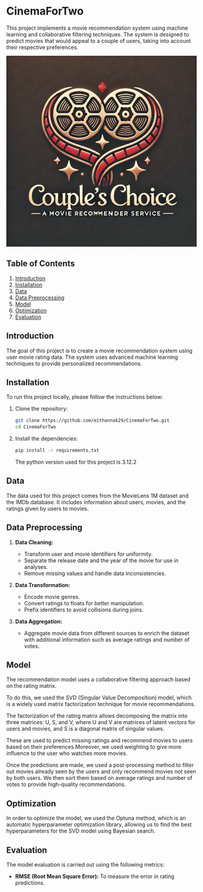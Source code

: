 # CinemaForTwo

This project implements a movie recommendation system using machine learning and collaborative filtering techniques. The system is designed to predict movies that would appeal to a couple of users, taking into account their respective preferences.

<div style="text-align: center;">
  <img src="image/README/logo.png" alt="CinemaForTwo Logo" />
</div>

## Table of Contents

1. [Introduction](#introduction)
2. [Installation](#installation)
3. [Data](#data)
4. [Data Preprocessing](#data-preprocessing)
5. [Model](#model)
6. [Optimization](#optimization)
7. [Evaluation](#evaluation)

## Introduction

The goal of this project is to create a movie recommendation system using user movie rating data. The system uses advanced machine learning techniques to provide personalized recommendations.

## Installation

To run this project locally, please follow the instructions below:

1. Clone the repository:

   ```bash
   git clone https://github.com/eithannak29/CinemaForTwo.git
   cd CinemaForTwo
   ```
2. Install the dependencies:

   ```bash
   pip install -r requirements.txt
   ```

   The python version used for this project is 3.12.2

## Data

The data used for this project comes from the MovieLens 1M dataset and the IMDb database. It includes information about users, movies, and the ratings given by users to movies.

## Data Preprocessing

1. **Data Cleaning:**

   - Transform user and movie identifiers for uniformity.
   - Separate the release date and the year of the movie for use in analyses.
   - Remove missing values and handle data inconsistencies.
2. **Data Transformation:**

   - Encode movie genres.
   - Convert ratings to floats for better manipulation.
   - Prefix identifiers to avoid collisions during joins.
3. **Data Aggregation:**

   - Aggregate movie data from different sources to enrich the dataset with additional information such as average ratings and number of votes.

## Model

The recommendation model uses a collaborative filtering approach based on the rating matrix.

To do this, we used the SVD (Singular Value Decomposition) model, which is a widely used matrix factorization technique for movie recommendations.

The factorization of the rating matrix allows decomposing the matrix into three matrices: U, S, and V, where U and V are matrices of latent vectors for users and movies, and S is a diagonal matrix of singular values.

These are used to predict missing ratings and recommend movies to users based on their preferences.Moreover, we used weighting to give more influence to the user who watches more movies.

Once the predictions are made, we used a post-processing method to filter out movies already seen by the users and only recommend movies not seen by both users. We then sort them based on average ratings and number of votes to provide high-quality recommendations.

## Optimization

In order to optimize the model, we used the Optuna method, which is an automatic hyperparameter optimization library, allowing us to find the best hyperparameters for the SVD model using Bayesian search.

## Evaluation

The model evaluation is carried out using the following metrics:

- **RMSE (Root Mean Square Error):** To measure the error in rating predictions.